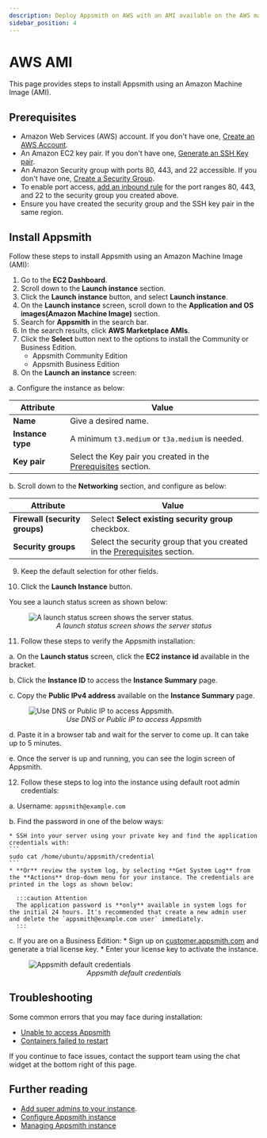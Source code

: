 ```yaml
---
description: Deploy Appsmith on AWS with an AMI available on the AWS marketplace.
sidebar_position: 4
---
```


# AWS AMI
This page provides steps to install Appsmith using an Amazon Machine Image (AMI).

## Prerequisites

- Amazon Web Services (AWS) account. If you don't have one, [Create an AWS Account](https://aws.amazon.com/premiumsupport/knowledge-center/create-and-activate-aws-account/).
- An Amazon EC2 key pair. If you don't have one, [Generate an SSH Key pair](https://docs.aws.amazon.com/AWSEC2/latest/UserGuide/ec2-key-pairs.html#having-ec2-create-your-key-pair).
- An Amazon Security group with ports 80, 443, and 22 accessible. If you don't have one, [Create a Security Group](https://docs.aws.amazon.com/AWSEC2/latest/UserGuide/working-with-security-groups.html#creating-security-group).
- To enable port access, [add an inbound rule](https://docs.aws.amazon.com/AWSEC2/latest/UserGuide/working-with-security-groups.html#adding-security-group-rule) for the port ranges 80, 443, and 22 to the security group you created above.
- Ensure you have created the security group and the SSH key pair in the same region.

## Install Appsmith

Follow these steps to install Appsmith using an Amazon Machine Image (AMI):

1. Go to the **EC2 Dashboard**.
2. Scroll down to the **Launch instance** section.
3. Click the **Launch instance** button, and select **Launch instance**.
4. On the **Launch instance** screen, scroll down to the **Application and OS images(Amazon Machine Image)** section.
5. Search for **Appsmith** in the search bar.
6. In the search results, click **AWS Marketplace AMIs**.
7. Click the **Select** button next to the options to install the Community or Business Edition.
    * Appsmith Community Edition
    * Appsmith Business Edition
8. On the **Launch an instance** screen:

 a. Configure the instance as below:

 | Attribute | Value |
 |------------------------|------------------------------------------| 
 | **Name** | Give a desired name. |
 | **Instance type** | A minimum `t3.medium` or `t3a.medium` is needed. |
 | **Key pair** | Select the Key pair you created in the [Prerequisites](#prerequisites) section. |

 b. Scroll down to the **Networking** section, and configure as below:

 | Attribute | Value |
 |------------------------|------------------------------------------| 
 | **Firewall (security groups)** | Select **Select existing security group** checkbox.|
 | **Security groups** | Select the security group that you created in the [Prerequisites](#prerequisites) section. |
 
9. Keep the default selection for other fields.

10. Click the **Launch Instance** button.

You see a launch status screen as shown below:

<figure>
 <img src="/img/aws_ami_create_server_status.png" style={{width: "100%", height: "auto"}} alt="A launch status screen shows the server status." />
 <figcaption align="center"><i>A launch status screen shows the server status</i></figcaption>
</figure>

11. Follow these steps to verify the Appsmith installation:

 a. On the **Launch status** screen, click the **EC2 instance id** available in the bracket.

 b. Click the **Instance ID** to access the **Instance Summary** page.

 c. Copy the **Public IPv4 address** available on the **Instance Summary** page.

 <figure>
 <img src="/img/aws-ecs-ami-find-DNS-to-access-appsmith.png" style={{width: "100%", height: "auto"}} alt="Use DNS or Public IP to access Appsmith." />
 <figcaption align="center"><i>Use DNS or Public IP to access Appsmith</i></figcaption>
 </figure>
 
 d. Paste it in a browser tab and wait for the server to come up. It can take up to 5 minutes. 
 
 e. Once the server is up and running, you can see the login screen of Appsmith.

12. Follow these steps to log into the instance using default root admin credentials:

 a. Username: `appsmith@example.com`

 b. Find the password in one of the below ways:

    * SSH into your server using your private key and find the application credentials with:
    ```
    sudo cat /home/ubuntu/appsmith/credential
    ``` 
    * **Or** review the system log, by selecting **Get System Log** from the **Actions** drop-down menu for your instance. The credentials are printed in the logs as shown below:

      :::caution Attention
      The application password is **only** available in system logs for the initial 24 hours. It's recommended that create a new admin user and delete the `appsmith@example.com user` immediately.
      :::

 c. If you are on a Business Edition:
    * Sign up on [customer.appsmith.com](https://customer.appsmith.com/) and generate a trial license key.
    * Enter your license key to activate the instance.


  <figure>
    <img src="/img/aws-system-log.png" style={{width: "100%", height: "auto"}} alt="Appsmith default credentials" />
    <figcaption align="center"><i>Appsmith default credentials</i></figcaption>
  </figure>

## Troubleshooting

Some common errors that you may face during installation:

- [Unable to access Appsmith](/help-and-support/troubleshooting-guide/deployment-errors#unable-to-access-appsmith)
- [Containers failed to restart](/help-and-support/troubleshooting-guide/deployment-errors#containers-failed-to-start)

If you continue to face issues, contact the support team using the chat widget at the bottom right of this page.

## Further reading

* [Add super admins to your instance](/getting-started/setup/instance-configuration#add-super-admins).
* [Configure Appsmith instance](/getting-started/setup/instance-configuration/)
* [Managing Appsmith instance](/getting-started/setup/instance-management/)

